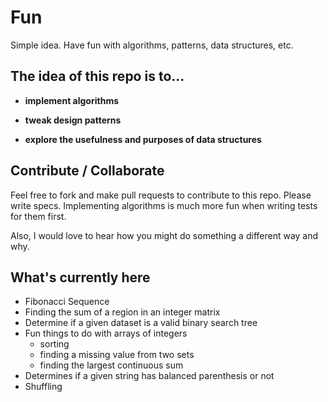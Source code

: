 # Fun

Simple idea.  Have fun with algorithms, patterns, data structures, etc.  

## The idea of this repo is to…

* **implement algorithms**

* **tweak design patterns**

* **explore the usefulness and purposes of data structures**

## Contribute / Collaborate

Feel free to fork and make pull requests to contribute to this repo.  Please write specs. Implementing algorithms is much more fun when writing tests for them first.

Also, I would love to hear how you might do something a different way and why.

## What's currently here

* Fibonacci Sequence
* Finding the sum of a region in an integer matrix
* Determine if a given dataset is a valid binary search tree
* Fun things to do with arrays of integers
    * sorting
    * finding a missing value from two sets
    * finding the largest continuous sum
* Determines if a given string has balanced parenthesis or not
* Shuffling